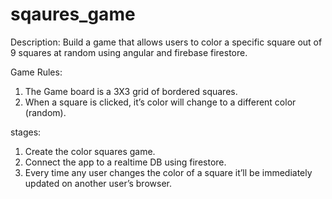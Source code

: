 # sqaures_game

Description: Build a game that allows users to color a specific square out of 9 squares at random using angular and firebase firestore. 

Game Rules:
1) The Game board is a 3X3 grid of bordered squares.
2) When a square is clicked, it’s color will change to a different color (random).

stages:
1) Create the color squares game.
2) Connect the app to a realtime DB using firestore.
3) Every time any user changes the color of a square it’ll be immediately updated on another user’s browser.
